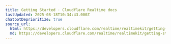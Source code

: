 ```yaml
---
title: Getting Started · Cloudflare Realtime docs
lastUpdated: 2025-08-18T10:34:43.000Z
chatbotDeprioritize: true
source_url:
  html: https://developers.cloudflare.com/realtime/realtimekit/getting-started/
  md: https://developers.cloudflare.com/realtime/realtimekit/getting-started/index.md
---
```


